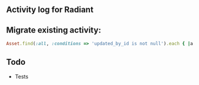 Activity log for Radiant
------------------------

## Migrate existing activity:

```ruby
Asset.find(:all, :conditions => 'updated_by_id is not null').each { |a| a.track_activity("updated", a.updated_by, a.updated_at) }
```

## Todo

* Tests
